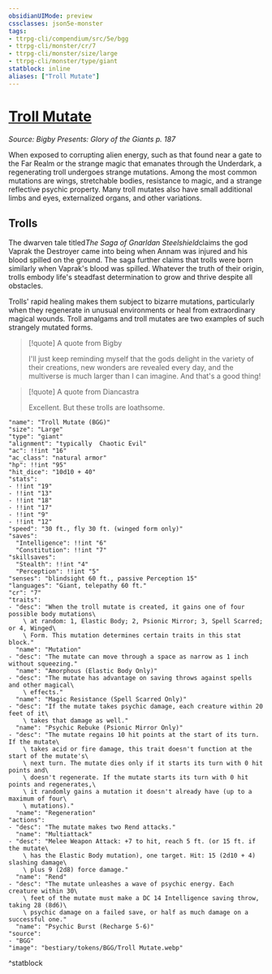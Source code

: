 ```yaml
---
obsidianUIMode: preview
cssclasses: json5e-monster
tags:
- ttrpg-cli/compendium/src/5e/bgg
- ttrpg-cli/monster/cr/7
- ttrpg-cli/monster/size/large
- ttrpg-cli/monster/type/giant
statblock: inline
aliases: ["Troll Mutate"]
---
```

# [Troll Mutate](3-Compendium\CLI\bestiary\giant/troll-mutate-bgg.md)
*Source: Bigby Presents: Glory of the Giants p. 187*  

When exposed to corrupting alien energy, such as that found near a gate to the Far Realm or the strange magic that emanates through the Underdark, a regenerating troll undergoes strange mutations. Among the most common mutations are wings, stretchable bodies, resistance to magic, and a strange reflective psychic property. Many troll mutates also have small additional limbs and eyes, externalized organs, and other variations.

## Trolls

The dwarven tale titled*The Saga of Gnarldan Steelshield*claims the god Vaprak the Destroyer came into being when Annam was injured and his blood spilled on the ground. The saga further claims that trolls were born similarly when Vaprak's blood was spilled. Whatever the truth of their origin, trolls embody life's steadfast determination to grow and thrive despite all obstacles.

Trolls' rapid healing makes them subject to bizarre mutations, particularly when they regenerate in unusual environments or heal from extraordinary magical wounds. Troll amalgams and troll mutates are two examples of such strangely mutated forms.

> [!quote] A quote from Bigby  
> 
> I'll just keep reminding myself that the gods delight in the variety of their creations, new wonders are revealed every day, and the multiverse is much larger than I can imagine. And that's a good thing!

> [!quote] A quote from Diancastra  
> 
> Excellent. But these trolls are loathsome.


```statblock
"name": "Troll Mutate (BGG)"
"size": "Large"
"type": "giant"
"alignment": "typically  Chaotic Evil"
"ac": !!int "16"
"ac_class": "natural armor"
"hp": !!int "95"
"hit_dice": "10d10 + 40"
"stats":
- !!int "19"
- !!int "13"
- !!int "18"
- !!int "17"
- !!int "9"
- !!int "12"
"speed": "30 ft., fly 30 ft. (winged form only)"
"saves":
  "Intelligence": !!int "6"
  "Constitution": !!int "7"
"skillsaves":
  "Stealth": !!int "4"
  "Perception": !!int "5"
"senses": "blindsight 60 ft., passive Perception 15"
"languages": "Giant, telepathy 60 ft."
"cr": "7"
"traits":
- "desc": "When the troll mutate is created, it gains one of four possible body mutations\
    \ at random: 1, Elastic Body; 2, Psionic Mirror; 3, Spell Scarred; or 4, Winged\
    \ Form. This mutation determines certain traits in this stat block."
  "name": "Mutation"
- "desc": "The mutate can move through a space as narrow as 1 inch without squeezing."
  "name": "Amorphous (Elastic Body Only)"
- "desc": "The mutate has advantage on saving throws against spells and other magical\
    \ effects."
  "name": "Magic Resistance (Spell Scarred Only)"
- "desc": "If the mutate takes psychic damage, each creature within 20 feet of it\
    \ takes that damage as well."
  "name": "Psychic Rebuke (Psionic Mirror Only)"
- "desc": "The mutate regains 10 hit points at the start of its turn. If the mutate\
    \ takes acid or fire damage, this trait doesn't function at the start of the mutate's\
    \ next turn. The mutate dies only if it starts its turn with 0 hit points and\
    \ doesn't regenerate. If the mutate starts its turn with 0 hit points and regenerates,\
    \ it randomly gains a mutation it doesn't already have (up to a maximum of four\
    \ mutations)."
  "name": "Regeneration"
"actions":
- "desc": "The mutate makes two Rend attacks."
  "name": "Multiattack"
- "desc": "Melee Weapon Attack: +7 to hit, reach 5 ft. (or 15 ft. if the mutate\
    \ has the Elastic Body mutation), one target. Hit: 15 (2d10 + 4) slashing damage\
    \ plus 9 (2d8) force damage."
  "name": "Rend"
- "desc": "The mutate unleashes a wave of psychic energy. Each creature within 30\
    \ feet of the mutate must make a DC 14 Intelligence saving throw, taking 28 (8d6)\
    \ psychic damage on a failed save, or half as much damage on a successful one."
  "name": "Psychic Burst (Recharge 5-6)"
"source":
- "BGG"
"image": "bestiary/tokens/BGG/Troll Mutate.webp"
```
^statblock